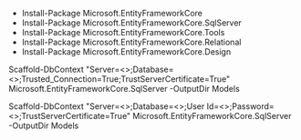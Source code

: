 - Install-Package Microsoft.EntityFrameworkCore
- Install-Package Microsoft.EntityFrameworkCore.SqlServer
- Install-Package Microsoft.EntityFrameworkCore.Tools
- Install-Package Microsoft.EntityFrameworkCore.Relational
- Install-Package Microsoft.EntityFrameworkCore.Design

Scaffold-DbContext "Server=<>;Database=<>;Trusted_Connection=True;TrustServerCertificate=True" Microsoft.EntityFrameworkCore.SqlServer -OutputDir Models

Scaffold-DbContext "Server=<>;Database=<>;User Id=<>;Password=<>;TrustServerCertificate=True" Microsoft.EntityFrameworkCore.SqlServer -OutputDir Models
